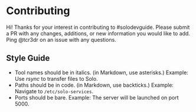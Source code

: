 # Contributing

Hi! Thanks for your interest in contributing to #solodevguide. Please submit a PR with any changes, additions, or new information you would like to add. Ping @tcr3dr on an issue with any questions.

## Style Guide

* Tool names should be in italics. (in Markdown, use asterisks.) Example: Use *rsync* to transfer files to Solo.
* Paths should be in code. (in Markdown, use backticks.) Example: Navigate to `/etc/solo-services`.
* Ports should be bare. Example: The server will be launched on port 5000.
